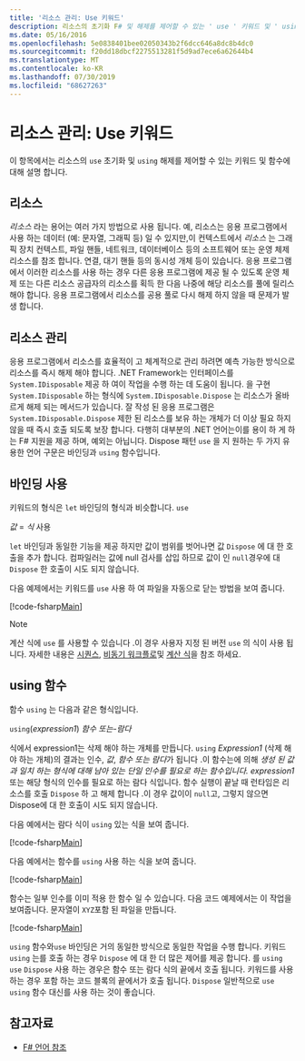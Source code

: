 ```yaml
---
title: '리소스 관리: Use 키워드'
description: 리소스의 초기화 F# 및 해제를 제어할 수 있는 ' use ' 키워드 및 ' using ' 함수에 대해 알아봅니다.
ms.date: 05/16/2016
ms.openlocfilehash: 5e0838401bee02050343b2f6dcc646a8dc8b4dc0
ms.sourcegitcommit: f20dd18dbcf2275513281f5d9ad7ece6a62644b4
ms.translationtype: MT
ms.contentlocale: ko-KR
ms.lasthandoff: 07/30/2019
ms.locfileid: "68627263"
---
```

# <a name="resource-management-the-use-keyword"></a>리소스 관리: Use 키워드

이 항목에서는 리소스의 `use` 초기화 및 `using` 해제를 제어할 수 있는 키워드 및 함수에 대해 설명 합니다.

## <a name="resources"></a>리소스

*리소스* 라는 용어는 여러 가지 방법으로 사용 됩니다. 예, 리소스는 응용 프로그램에서 사용 하는 데이터 (예: 문자열, 그래픽 등) 일 수 있지만,이 컨텍스트에서 *리소스* 는 그래픽 장치 컨텍스트, 파일 핸들, 네트워크, 데이터베이스 등의 소프트웨어 또는 운영 체제 리소스를 참조 합니다. 연결, 대기 핸들 등의 동시성 개체 등이 있습니다. 응용 프로그램에서 이러한 리소스를 사용 하는 경우 다른 응용 프로그램에 제공 될 수 있도록 운영 체제 또는 다른 리소스 공급자의 리소스를 획득 한 다음 나중에 해당 리소스를 풀에 릴리스 해야 합니다. 응용 프로그램에서 리소스를 공용 풀로 다시 해제 하지 않을 때 문제가 발생 합니다.

## <a name="managing-resources"></a>리소스 관리

응용 프로그램에서 리소스를 효율적이 고 체계적으로 관리 하려면 예측 가능한 방식으로 리소스를 즉시 해제 해야 합니다. .NET Framework는 인터페이스를 `System.IDisposable` 제공 하 여이 작업을 수행 하는 데 도움이 됩니다. 을 구현 `System.IDisposable` 하는 형식에 `System.IDisposable.Dispose` 는 리소스가 올바르게 해제 되는 메서드가 있습니다. 잘 작성 된 응용 프로그램은 `System.IDisposable.Dispose` 제한 된 리소스를 보유 하는 개체가 더 이상 필요 하지 않을 때 즉시 호출 되도록 보장 합니다. 다행히 대부분의 .NET 언어는이를 용이 하 게 하는 F# 지원을 제공 하며, 예외는 아닙니다. Dispose 패턴 `use` 을 지 원하는 두 가지 유용한 언어 구문은 바인딩과 `using` 함수입니다.

## <a name="use-binding"></a>바인딩 사용

키워드의 형식은 `let` 바인딩의 형식과 비슷합니다. `use`

*값* = *식* 사용

`let` 바인딩과 동일한 기능을 제공 하지만 값이 범위를 벗어나면 값 `Dispose` 에 대 한 호출을 추가 합니다. 컴파일러는 값에 null 검사를 삽입 하므로 값이 인 `null`경우에 대 `Dispose` 한 호출이 시도 되지 않습니다.

다음 예제에서는 키워드를 `use` 사용 하 여 파일을 자동으로 닫는 방법을 보여 줍니다.

[!code-fsharp[Main](~/samples/snippets/fsharp/lang-ref-2/snippet6301.fs)]

> [!NOTE]
> 계산 식에 `use` 를 사용할 수 있습니다 .이 경우 사용자 지정 된 버전 `use` 의 식이 사용 됩니다. 자세한 내용은 [시퀀스](sequences.md), [비동기 워크플로](asynchronous-workflows.md)및 [계산 식](computation-expressions.md)을 참조 하세요.

## <a name="using-function"></a>using 함수

함수 `using` 는 다음과 같은 형식입니다.

`using`(*expression1*) *함수 또는-람다*

식에서 expression1는 삭제 해야 하는 개체를 만듭니다. `using` *Expression1* (삭제 해야 하는 개체)의 결과는 인수, *값*, *함수 또는 람다*가 됩니다 .이 함수는에 의해 *생성 된 값과 일치 하는 형식에 대해 남아 있는 단일 인수를 필요로 하는 함수입니다. expression1*또는 해당 형식의 인수를 필요로 하는 람다 식입니다. 함수 실행이 끝날 때 런타임은 리소스를 호출 `Dispose` 하 고 해제 합니다 .이 경우 값이이 `null`고, 그렇지 않으면 Dispose에 대 한 호출이 시도 되지 않습니다.

다음 예에서는 람다 식이 `using` 있는 식을 보여 줍니다.

[!code-fsharp[Main](~/samples/snippets/fsharp/lang-ref-2/snippet6302.fs)]

다음 예에서는 함수를 `using` 사용 하는 식을 보여 줍니다.

[!code-fsharp[Main](~/samples/snippets/fsharp/lang-ref-2/snippet6303.fs)]

함수는 일부 인수를 이미 적용 한 함수 일 수 있습니다. 다음 코드 예제에서는 이 작업을 보여줍니다. 문자열이 `XYZ`포함 된 파일을 만듭니다.

[!code-fsharp[Main](~/samples/snippets/fsharp/lang-ref-2/snippet6304.fs)]

`using` 함수와`use` 바인딩은 거의 동일한 방식으로 동일한 작업을 수행 합니다. 키워드 `using` 는를 호출 하는 경우 `Dispose` 에 대 한 더 많은 제어를 제공 합니다. 를 `using` `use` `Dispose` 사용 하는 경우은 함수 또는 람다 식의 끝에서 호출 됩니다. 키워드를 사용 하는 경우 포함 하는 코드 블록의 끝에서가 호출 됩니다. `Dispose` 일반적으로 `use` `using` 함수 대신를 사용 하는 것이 좋습니다.

## <a name="see-also"></a>참고자료

- [F# 언어 참조](index.md)
